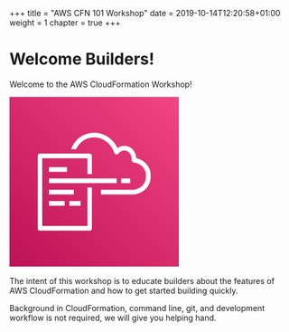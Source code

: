 +++
title = "AWS CFN 101 Workshop"
date = 2019-10-14T12:20:58+01:00
weight = 1
chapter = true
+++

# Welcome Builders!

Welcome to the AWS CloudFormation Workshop!

![Title](./aws-cloudformation.png)

The intent of this workshop is to educate builders about the features of AWS CloudFormation and how to get started building quickly.

Background in CloudFormation, command line, git, and development workflow is not required, we will give you helping hand.



 